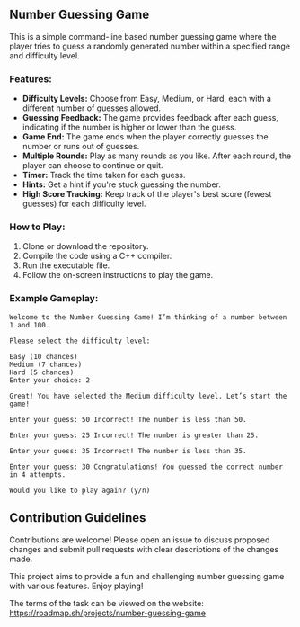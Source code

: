 ## Number Guessing Game

This is a simple command-line based number guessing game where the player tries to guess a randomly generated number within a specified range and difficulty level.

### Features:

* **Difficulty Levels:** Choose from Easy, Medium, or Hard, each with a different number of guesses allowed.
* **Guessing Feedback:** The game provides feedback after each guess, indicating if the number is higher or lower than the guess.
* **Game End:**  The game ends when the player correctly guesses the number or runs out of guesses.
* **Multiple Rounds:** Play as many rounds as you like. After each round, the player can choose to continue or quit.
* **Timer:** Track the time taken for each guess.
* **Hints:** Get a hint if you're stuck guessing the number.
* **High Score Tracking:** Keep track of the player's best score (fewest guesses) for each difficulty level.

### How to Play:

1. Clone or download the repository.
2. Compile the code using a C++ compiler.
3. Run the executable file.
4. Follow the on-screen instructions to play the game.

### Example Gameplay:

~~~
Welcome to the Number Guessing Game! I’m thinking of a number between 1 and 100.

Please select the difficulty level:

Easy (10 chances)
Medium (7 chances)
Hard (5 chances)
Enter your choice: 2

Great! You have selected the Medium difficulty level. Let’s start the game!

Enter your guess: 50 Incorrect! The number is less than 50.

Enter your guess: 25 Incorrect! The number is greater than 25.

Enter your guess: 35 Incorrect! The number is less than 35.

Enter your guess: 30 Congratulations! You guessed the correct number in 4 attempts.

Would you like to play again? (y/n)
~~~

## Contribution Guidelines

Contributions are welcome! Please open an issue to discuss proposed changes and submit pull requests with clear descriptions of the changes made.

This project aims to provide a fun and challenging number guessing game with various features. Enjoy playing! 


The terms of the task can be viewed on the website: https://roadmap.sh/projects/number-guessing-game
